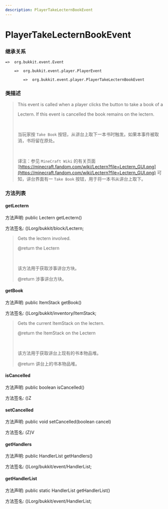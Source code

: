 ```yaml
---
description: PlayerTakeLecternBookEvent
---
```


# PlayerTakeLecternBookEvent

### 继承关系

    =>  org.bukkit.event.Event

        =>  org.bukkit.event.player.PlayerEvent

            =>  org.bukkit.event.player.PlayerTakeLecternBookEvent

### 类描述

> This event is called when a player clicks the button to take a book of a
> 
> Lectern. If this event is cancelled the book remains on the lectern.
> 
> <br>
> 
> 当玩家按 `Take Book` 按钮，从讲台上取下一本书时触发。如果本事件被取消，书将留在原处。
> 
> <br>
> 
> 译注：参见 `MineCraft Wiki` 的有关页面 [https://minecraft.fandom.com/wiki/Lectern?file=Lectern_GUI.png](https://minecraft.fandom.com/wiki/Lectern?file=Lectern_GUI.png) 可知，讲台界面有一 `Take Book` 按钮，用于将一本书从讲台上取下。

### 方法列表

#### getLectern

方法声明: public Lectern getLectern()

方法签名: ()Lorg/bukkit/block/Lectern;

> Gets the lectern involved.
> 
> @return the Lectern
> 
> <br>
> 
> 该方法用于获取涉事讲台方块。
> 
> @return 涉事讲台方块。

#### getBook

方法声明: public ItemStack getBook()

方法签名: ()Lorg/bukkit/inventory/ItemStack;

> Gets the current ItemStack on the lectern.
> 
> @return the ItemStack on the Lectern
> 
> <br>
> 
> 该方法用于获取讲台上现有的书本物品堆。
> 
> @return 讲台上的书本物品堆。

#### isCancelled

方法声明: public boolean isCancelled()

方法签名: ()Z

#### setCancelled

方法声明: public void setCancelled(boolean cancel)

方法签名: (Z)V

#### getHandlers

方法声明: public HandlerList getHandlers()

方法签名: ()Lorg/bukkit/event/HandlerList;

#### getHandlerList

方法声明: public static HandlerList getHandlerList()

方法签名: ()Lorg/bukkit/event/HandlerList;